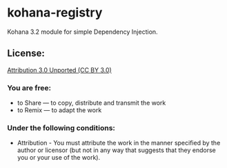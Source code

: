 kohana-registry
===============

Kohana 3.2 module for simple Dependency Injection.


License:
--------

[Attribution 3.0 Unported (CC BY 3.0)](http://creativecommons.org/licenses/by/3.0/)


### You are free:
* to Share — to copy, distribute and transmit the work
* to Remix — to adapt the work

### Under the following conditions:
* Attribution - You must attribute the work in the manner specified by the author or licensor (but not in any way that suggests that they endorse you or your use of the work).